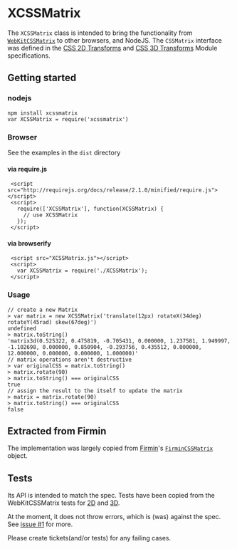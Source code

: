 XCSSMatrix
==========

The `XCSSMatrix` class is intended to bring the functionality from
[`WebKitCSSMatrix`][WebKitCSSMatrixDocs] to other browsers, and NodeJS. The `CSSMatrix` interface was defined in the [CSS 2D Transforms][2d] and [CSS 3D Transforms][3d] Module specifications.

## Getting started
### nodejs
```
npm install xcssmatrix
var XCSSMatrix = require('xcssmatrix')
```

### Browser
See the examples in the `dist` directory

#### via require.js
```
 <script src="http://requirejs.org/docs/release/2.1.0/minified/require.js"></script>
 <script>
   require(['XCSSMatrix'], function(XCSSMatrix) {
     // use XCSSMatrix
   });
 </script>    
```

#### via browserify
```
 <script src="XCSSMatrix.js"></script>
 <script>
   var XCSSMatrix = require('./XCSSMatrix');
 </script>
```

### Usage

```
// create a new Matrix
> var matrix = new XCSSMatrix('translate(12px) rotateX(34deg) rotateY(45rad) skew(67deg)')
undefined
> matrix.toString()
'matrix3d(0.525322, 0.475819, -0.705431, 0.000000, 1.237581, 1.949997, -1.102698, 0.000000, 0.850904, -0.293756, 0.435512, 0.000000, 12.000000, 0.000000, 0.000000, 1.000000)'
// matrix operations aren't destructive
> var originalCSS = matrix.toString()
> matrix.rotate(90)
> matrix.toString() === originalCSS
true
// assign the result to the itself to update the matrix
> matrix = matrix.rotate(90)
> matrix.toString() === originalCSS
false
```

## Extracted from Firmin ##
The implementation was largely copied from [Firmin](http://extralogical.net/projects/firmin/)'s [`FirminCSSMatrix`](https://github.com/beastaugh/firmin/blob/master/src/matrix.js) object.

## Tests ##
Its API is intended to match the spec. Tests have been copied from the WebKitCSSMatrix tests for [2D](2dtests) and [3D](3dtests).

At the moment, it does not throw errors, which is (was) against the spec. See [issue #1](https://github.com/jfsiii/XCSSMatrix/issues/1) for more.

Please create tickets(and/or tests) for any failing cases.

  [WebKitCSSMatrixDocs]: http://developer.apple.com/library/safari/documentation/AudioVideo/Reference/WebKitCSSMatrixClassReference/WebKitCSSMatrix/WebKitCSSMatrix.html
  [2d]: http://www.w3.org/TR/2011/WD-css3-2d-transforms-20111215/#cssmatrix-interface
  [2dtests]: [http://src.chromium.org/svn/branches/WebKit/472/LayoutTests/transforms/cssmatrix-2d-interface.xhtml]
  [3d]: http://www.w3.org/TR/2009/WD-css3-3d-transforms-20090320/#cssmatrix-interface
  [3dtests]: [http://src.chromium.org/svn/branches/WebKit/472/LayoutTests/transforms/cssmatrix-3d-interface.xhtml]
